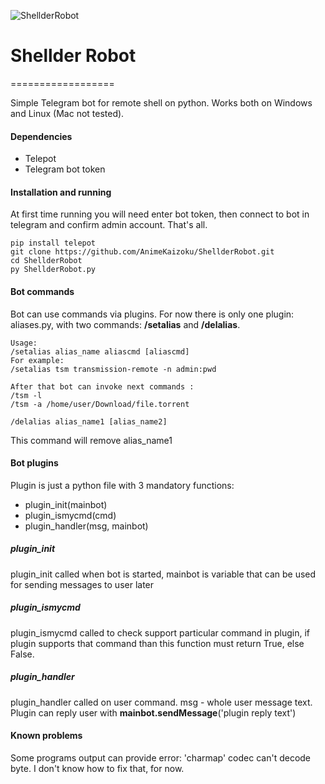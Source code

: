 ![ShellderRobot](https://wallpapercave.com/wp/wp2438621.jpg)
# Shellder Robot
==================

Simple Telegram bot for remote shell on python. Works both on Windows and Linux (Mac not tested).

#### Dependencies
* Telepot 
* Telegram bot token

#### Installation and running

At first time running you will need enter bot token, then connect to bot in telegram and confirm admin account. That's all.

```
pip install telepot
git clone https://github.com/AnimeKaizoku/ShellderRobot.git
cd ShellderRobot
py ShellderRobot.py

```

#### Bot commands
Bot can use commands via plugins. For now there is only one plugin: aliases.py, with two commands: __/setalias__ and __/delalias__.
```
Usage:
/setalias alias_name aliascmd [aliascmd]
For example:
/setalias tsm transmission-remote -n admin:pwd

After that bot can invoke next commands :
/tsm -l  
/tsm -a /home/user/Download/file.torrent

/delalias alias_name1 [alias_name2]
```
This command will remove alias_name1 

#### Bot plugins
Plugin is just a python file with 3 mandatory functions:
* plugin_init(mainbot)
* plugin_ismycmd(cmd)
* plugin_handler(msg, mainbot)

##### plugin_init
plugin_init called when bot is started, mainbot is variable that can be used for sending messages to user later

##### plugin_ismycmd
plugin_ismycmd called to check support particular command in plugin, if plugin supports that command than this function must return True, else False.
        
##### plugin_handler
plugin_handler called on user command. msg - whole user message text. 
Plugin can reply user with __mainbot.sendMessage__('plugin reply text')

#### Known problems
Some programs output can provide error: 'charmap' codec can't decode byte. I don't know how to fix that, for now. 
